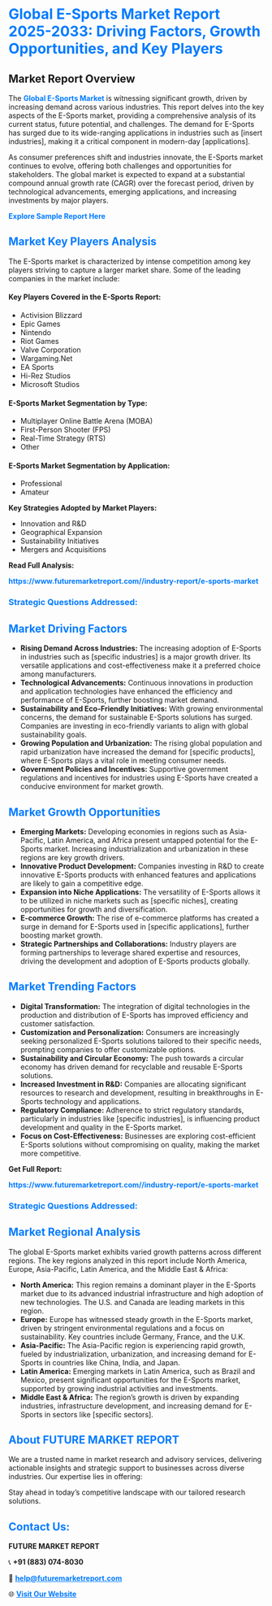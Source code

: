 <h1 style="color: #007BFF;">Global E-Sports Market Report 2025-2033: Driving Factors, Growth Opportunities, and Key Players</h1>

<section id="overview">
<h2>Market Report Overview</h2>
<p>The <a href="https://www.futuremarketreport.com//industry-report/e-sports-market" style="color: #007BFF; text-decoration: none;"><strong>Global E-Sports Market</strong></a> is witnessing significant growth, driven by increasing demand across various industries. This report delves into the key aspects of the E-Sports market, providing a comprehensive analysis of its current status, future potential, and challenges. The demand for E-Sports has surged due to its wide-ranging applications in industries such as [insert industries], making it a critical component in modern-day [applications].</p>
<p>As consumer preferences shift and industries innovate, the E-Sports market continues to evolve, offering both challenges and opportunities for stakeholders. The global market is expected to expand at a substantial compound annual growth rate (CAGR) over the forecast period, driven by technological advancements, emerging applications, and increasing investments by major players.</p>
</section>

<section id="overview">
<p><a href="https://www.futuremarketreport.com//request-sample/reportId=51323" style="color: #007BFF; text-decoration: none;"><strong>Explore Sample Report Here</strong></a></p>
</section>

<section id="key-players">
<h2 style="color: #007BFF;">Market Key Players Analysis</h2>
<p>The E-Sports market is characterized by intense competition among key players striving to capture a larger market share. Some of the leading companies in the market include:</p>
<h4>Key Players Covered in the E-Sports Report:</h4>
<ul><li>Activision Blizzard</li><li>Epic Games</li><li>Nintendo</li><li>Riot Games</li><li>Valve Corporation</li><li>Wargaming.Net</li><li>EA Sports</li><li>Hi-Rez Studios</li><li>Microsoft Studios</li></ul>
<h4>E-Sports Market Segmentation by Type:</h4>
<ul><li>Multiplayer Online Battle Arena (MOBA)</li><li>First-Person Shooter (FPS)</li><li>Real-Time Strategy (RTS)</li><li>Other</li></ul>

<h4>E-Sports Market Segmentation by Application:</h4>
<ul><li>Professional</li><li>Amateur</li></ul>
<p><strong>Key Strategies Adopted by Market Players:</strong></p>
<ul>
<li>Innovation and R&D</li>
<li>Geographical Expansion</li>
<li>Sustainability Initiatives</li>
<li>Mergers and Acquisitions</li>
</ul>
</section>

<section>
<p><strong>Read Full Analysis: </strong></p><a href="https://www.futuremarketreport.com//industry-report/e-sports-market" style="color: #007BFF; text-decoration: none;"><strong>https://www.futuremarketreport.com//industry-report/e-sports-market</strong></a>
<h3 style="color: #007BFF;">Strategic Questions Addressed:</h3>
</section>

<section id="driving-factors">
<h2 style="color: #007BFF;">Market Driving Factors</h2>
<ul>
<li><strong>Rising Demand Across Industries:</strong> The increasing adoption of E-Sports in industries such as [specific industries] is a major growth driver. Its versatile applications and cost-effectiveness make it a preferred choice among manufacturers.</li>
<li><strong>Technological Advancements:</strong> Continuous innovations in production and application technologies have enhanced the efficiency and performance of E-Sports, further boosting market demand.</li>
<li><strong>Sustainability and Eco-Friendly Initiatives:</strong> With growing environmental concerns, the demand for sustainable E-Sports solutions has surged. Companies are investing in eco-friendly variants to align with global sustainability goals.</li>
<li><strong>Growing Population and Urbanization:</strong> The rising global population and rapid urbanization have increased the demand for [specific products], where E-Sports plays a vital role in meeting consumer needs.</li>
<li><strong>Government Policies and Incentives:</strong> Supportive government regulations and incentives for industries using E-Sports have created a conducive environment for market growth.</li>
</ul>
</section>

<section id="growth-opportunities">
<h2 style="color: #007BFF;">Market Growth Opportunities</h2>
<ul>
<li><strong>Emerging Markets:</strong> Developing economies in regions such as Asia-Pacific, Latin America, and Africa present untapped potential for the E-Sports market. Increasing industrialization and urbanization in these regions are key growth drivers.</li>
<li><strong>Innovative Product Development:</strong> Companies investing in R&D to create innovative E-Sports products with enhanced features and applications are likely to gain a competitive edge.</li>
<li><strong>Expansion into Niche Applications:</strong> The versatility of E-Sports allows it to be utilized in niche markets such as [specific niches], creating opportunities for growth and diversification.</li>
<li><strong>E-commerce Growth:</strong> The rise of e-commerce platforms has created a surge in demand for E-Sports used in [specific applications], further boosting market growth.</li>
<li><strong>Strategic Partnerships and Collaborations:</strong> Industry players are forming partnerships to leverage shared expertise and resources, driving the development and adoption of E-Sports products globally.</li>
</ul>
</section>

<section id="trending-factors">
<h2 style="color: #007BFF;">Market Trending Factors</h2>
<ul>
<li><strong>Digital Transformation:</strong> The integration of digital technologies in the production and distribution of E-Sports has improved efficiency and customer satisfaction.</li>
<li><strong>Customization and Personalization:</strong> Consumers are increasingly seeking personalized E-Sports solutions tailored to their specific needs, prompting companies to offer customizable options.</li>
<li><strong>Sustainability and Circular Economy:</strong> The push towards a circular economy has driven demand for recyclable and reusable E-Sports solutions.</li>
<li><strong>Increased Investment in R&D:</strong> Companies are allocating significant resources to research and development, resulting in breakthroughs in E-Sports technology and applications.</li>
<li><strong>Regulatory Compliance:</strong> Adherence to strict regulatory standards, particularly in industries like [specific industries], is influencing product development and quality in the E-Sports market.</li>
<li><strong>Focus on Cost-Effectiveness:</strong> Businesses are exploring cost-efficient E-Sports solutions without compromising on quality, making the market more competitive.</li>
</ul>
</section>

<section>
<p><strong>Get Full Report: </strong></p><a href="https://www.futuremarketreport.com//industry-report/e-sports-market" style="color: #007BFF; text-decoration: none;"><strong>https://www.futuremarketreport.com//industry-report/e-sports-market</strong></a>
<h3 style="color: #007BFF;">Strategic Questions Addressed:</h3>
</section>


<section id="regional-analysis">
<h2 style="color: #007BFF;">Market Regional Analysis</h2>
<p>The global E-Sports market exhibits varied growth patterns across different regions. The key regions analyzed in this report include North America, Europe, Asia-Pacific, Latin America, and the Middle East & Africa:</p>
<ul>
<li><strong>North America:</strong> This region remains a dominant player in the E-Sports market due to its advanced industrial infrastructure and high adoption of new technologies. The U.S. and Canada are leading markets in this region.</li>
<li><strong>Europe:</strong> Europe has witnessed steady growth in the E-Sports market, driven by stringent environmental regulations and a focus on sustainability. Key countries include Germany, France, and the U.K.</li>
<li><strong>Asia-Pacific:</strong> The Asia-Pacific region is experiencing rapid growth, fueled by industrialization, urbanization, and increasing demand for E-Sports in countries like China, India, and Japan.</li>
<li><strong>Latin America:</strong> Emerging markets in Latin America, such as Brazil and Mexico, present significant opportunities for the E-Sports market, supported by growing industrial activities and investments.</li>
<li><strong>Middle East & Africa:</strong> The region’s growth is driven by expanding industries, infrastructure development, and increasing demand for E-Sports in sectors like [specific sectors].</li>
</ul>
</section>

<footer>
<h2 style="color: #007BFF;">About FUTURE MARKET REPORT</h2>
<p>We are a trusted name in market research and advisory services, delivering actionable insights and strategic support to businesses across diverse industries. Our expertise lies in offering:</p>

<p>Stay ahead in today’s competitive landscape with our tailored research solutions.</p>

<h2 style="color: #007BFF;">Contact Us:</h2>
<p><strong>FUTURE MARKET REPORT</strong></p>
<p>📞 <strong>+91 (883) 074-8030</strong></p>
<p>📧 <strong><a href="mailto:help@futuremarketreport.com" style="color: #007BFF;">help@futuremarketreport.com</a></strong></p>
<p>🌐 <strong><a href="https://www.futuremarketreport.com/" style="color: #007BFF;">Visit Our Website</a></strong></p>
</footer>